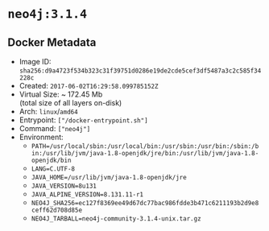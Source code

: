 # `neo4j:3.1.4`

## Docker Metadata

- Image ID: `sha256:d9a4723f534b323c31f39751d0286e19de2cde5cef3df5487a3c2c585f34228c`
- Created: `2017-06-02T16:29:58.099785152Z`
- Virtual Size: ~ 172.45 Mb  
  (total size of all layers on-disk)
- Arch: `linux`/`amd64`
- Entrypoint: `["/docker-entrypoint.sh"]`
- Command: `["neo4j"]`
- Environment:
  - `PATH=/usr/local/sbin:/usr/local/bin:/usr/sbin:/usr/bin:/sbin:/bin:/usr/lib/jvm/java-1.8-openjdk/jre/bin:/usr/lib/jvm/java-1.8-openjdk/bin`
  - `LANG=C.UTF-8`
  - `JAVA_HOME=/usr/lib/jvm/java-1.8-openjdk/jre`
  - `JAVA_VERSION=8u131`
  - `JAVA_ALPINE_VERSION=8.131.11-r1`
  - `NEO4J_SHA256=ec127f8369ee49d67dc77bac986fdde3b471c6211193b2d9e8ceff62d708d85e`
  - `NEO4J_TARBALL=neo4j-community-3.1.4-unix.tar.gz`
